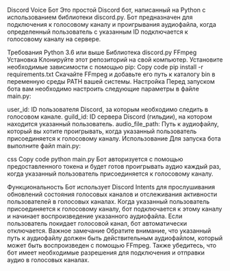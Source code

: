 Discord Voice Бот
Это простой Discord бот, написанный на Python с использованием библиотеки discord.py. Бот предназначен для подключения к голосовому каналу и проигрывания аудиофайла, когда определенный пользователь с указанным ID подключается к голосовому каналу на сервере.

Требования
Python 3.6 или выше
Библиотека discord.py
FFmpeg
Установка
Клонируйте этот репозиторий на свой компьютер.
Установите необходимые зависимости с помощью pip:
Copy code
pip install -r requirements.txt
Скачайте FFmpeg и добавьте его путь к каталогу bin в переменную среды PATH вашей системы.
Настройка
Перед запуском бота вам необходимо настроить следующие параметры в файле main.py:

user_id: ID пользователя Discord, за которым необходимо следить в голосовом канале.
guild_id: ID сервера Discord (гильдии), на котором находится указанный пользователь.
audio_file_path: Путь к аудиофайлу, который вы хотите проигрывать, когда указанный пользователь присоединяется к голосовому каналу.
Использование
Для запуска бота выполните файл main.py:

css
Copy code
python main.py
Бот авторизуется с помощью предоставленного токена и будет готов проигрывать аудио каждый раз, когда указанный пользователь присоединяется к голосовому каналу.

Функциональность
Бот использует Discord Intents для прослушивания обновлений состояния голосовых каналов и отслеживания активности пользователей в голосовых каналах.
Когда указанный пользователь присоединяется к голосовому каналу, бот подключается к этому каналу и начинает воспроизведение указанного аудиофайла.
Если пользователь покидает голосовой канал, бот автоматически отключается.
Важное замечание
Обратите внимание, что указанный путь к аудиофайлу должен быть действительным аудиофайлом, который может быть воспроизведен с помощью FFmpeg. Также убедитесь, что бот имеет необходимые разрешения для подключения и отправки аудио в голосовых каналах.
